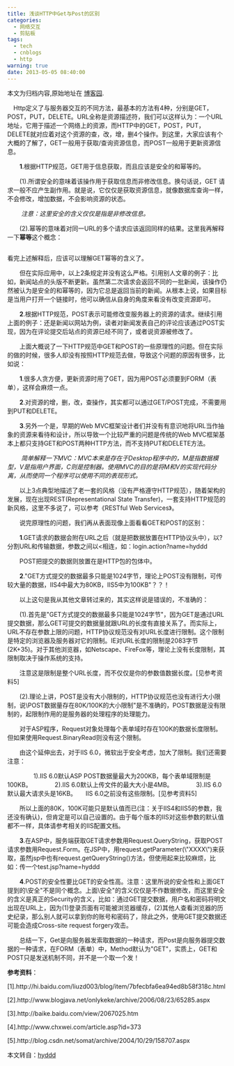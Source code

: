 ```yaml
---
title: 浅谈HTTP中Get与Post的区别
categories:
  - 网络交互
  - 剪贴板
tags:
  - tech
  - cnblogs
  - http
warning: true
date: 2013-05-05 08:40:00
---
```


<div class="history-article">本文为归档内容,原始地址在 <a href="http://www.cnblogs.com/hustskyking/archive/2013/05/05/get-and-post.html" target="_blank">博客园</a>.</div>

<p>　Http定义了与服务器交互的不同方法，最基本的方法有4种，分别是GET，POST，PUT，DELETE。URL全称是资源描述符，我们可以这样认为：一个URL地址，它用于描述一个网络上的资源，而HTTP中的GET，POST，PUT，DELETE就对应着对这个资源的<span>查，改，增，删</span>4个操作。到这里，大家应该有个大概的了解了，GET一般用于<span>获取/查询</span>资源信息，而POST一般用于<span>更新</span>资源信息。</p>
<p>　　<span><strong>1</strong>.根据HTTP规范，GET用于信息获取，而且应该是安全的和幂等的。</span></p>
<p>　　(1).所谓安全的意味着该操作用于获取信息而非修改信息。换句话说，GET 请求一般不应产生副作用。就是说，它仅仅是获取资源信息，就像数据库查询一样，不会修改，增加数据，不会影响资源的状态。</p>
<p>　　<em>&nbsp;注意：这里安全的含义仅仅是指是非修改信息。</em></p>
<p>　　(2).幂等的意味着对同一URL的多个请求应该返回同样的结果。这里我再解释一下<span><strong>幂等</strong></span>这个概念：</p>

```　　幂等（idempotent、idempotence）是一个数学或计算机学概念，常见于抽象代数中。　　幂等有一下几种定义：　　对于单目运算，如果一个运算对于在范围内的所有的一个数多次进行该运算所得的结果和进行一次该运算所得的结果是一样的，那么我们就称该运算是幂等的。比如绝对值运算就是一个例子，在实数集中，有abs(a)=abs(abs(a))。　　对于双目运算，则要求当参与运算的两个值是等值的情况下，如果满足运算结果与参与运算的两个值相等，则称该运算幂等，如求两个数的最大值的函数，有在在实数集中幂等，即max(x,x)&nbsp;=&nbsp;x。
```

<p>看完上述解释后，应该可以理解GET幂等的含义了。</p>
<p>　　但在实际应用中，以上2条规定并没有这么严格。引用别人文章的例子：比如，新闻站点的头版不断更新。虽然第二次请求会返回不同的一批新闻，该操作仍然被认为是安全的和幂等的，因为它总是返回当前的新闻。从根本上说，如果目标是当用户打开一个链接时，他可以确信从自身的角度来看没有改变资源即可。</p>
<p>　　<span><strong>2</strong>.根据HTTP规范，POST表示可能修改变服务器上的资源的请求。</span>继续引用上面的例子：还是新闻以网站为例，读者对新闻发表自己的评论应该通过POST实现，因为在评论提交后站点的资源已经不同了，或者说资源被修改了。</p>


<p>　　上面大概说了一下HTTP规范中GET和POST的一些原理性的问题。但在实际的做的时候，很多人却没有按照HTTP规范去做，导致这个问题的原因有很多，比如说：</p>
<p>　　<span><strong>1</strong></span>.很多人贪方便，更新资源时用了GET，因为用POST必须要到FORM（表单），这样会麻烦一点。</p>
<p>　　<span><strong>2</strong></span>.对资源的增，删，改，查操作，其实都可以通过GET/POST完成，不需要用到PUT和DELETE。</p>
<p>　　<span><strong>3</strong></span>.另外一个是，早期的Web MVC框架设计者们并<span>没有有意识地将URL当作抽象的资源来看待和设计</span>，所以导致一个比较严重的问题是传统的Web MVC框架基本上都只支持GET和POST两种HTTP方法，而不支持PUT和DELETE方法。</p>
<p>&nbsp;　　<em>简单解释一下MVC：MVC本来是存在于Desktop程序中的，M是指数据模型，V是指用户界面，C则是控制器。使用MVC的目的是将M和V的实现代码分离，从而使同一个程序可以使用不同的表现形式。</em></p>
<p>　　以上3点典型地描述了老一套的风格（没有严格遵守HTTP规范），随着架构的发展，现在出现REST(Representational State Transfer)，一套支持HTTP规范的新风格，这里不多说了，可以参考《RESTful Web Services》。</p>


<p>　　说完原理性的问题，我们再从<span>表面现像上面看看GET和POST的区别</span>：</p>
<p>　　<span><strong>1</strong></span>.GET请求的数据会附在URL之后（就是把数据放置在HTTP协议头中），以?分割URL和传输数据，参数之间以<相连，如：login.action?name=hyddd<password=idontknow<verify=%E4%BD%A0%E5%A5%BD。如果数据是英文字母/数字，原样发送，如果是空格，转换为+，如果是中文/其他字符，则直接把字符串用BASE64加密，得出如：%E4%BD%A0%E5%A5%BD，其中％XX中的XX为该符号以16进制表示的ASCII。</p>
<p>　　POST把提交的数据则放置在是HTTP包的包体中。</p>
<p>　　<span><strong>2</strong></span>."GET方式提交的数据最多只能是1024字节，理论上POST没有限制，可传较大量的数据，IIS4中最大为80KB，IIS5中为100KB"？？！</p>
<p>　　以上这句是我从其他文章转过来的，其实这样说是错误的，不准确的：</p>
<p>　　(1).首先是"GET方式提交的数据最多只能是1024字节"，因为GET是通过URL提交数据，那么GET可提交的数据量就跟URL的长度有直接关系了。而实际上，<span>URL不存在参数上限的问题，HTTP协议规范没有对URL长度进行限制</span>。这个限制是特定的浏览器及服务器对它的限制。IE对URL长度的限制是2083字节(2K+35)。对于其他浏览器，如Netscape、FireFox等，理论上没有长度限制，其限制取决于操作系统的支持。</p>
<p>　　注意这是限制是整个URL长度，而不仅仅是你的参数值数据长度。[见参考资料5]</p>
<p>　　(2).理论上讲，<span>POST是没有大小限制的，HTTP协议规范也没有进行大小限制</span>，说\POST数据量存在80K/100K的大小限制"是不准确的，POST数据是没有限制的，起限制作用的是服务器的处理程序的处理能力。</p>
<p>　　对于ASP程序，Request对象处理每个表单域时存在100K的数据长度限制。但如果使用Request.BinaryRead则没有这个限制。</p>
<p>　　由这个延伸出去，对于IIS 6.0，微软出于安全考虑，加大了限制。我们还需要注意：</p>
<p>　　　　 1).IIS 6.0默认ASP POST数据量最大为200KB，每个表单域限制是100KB。　　　　 2).IIS 6.0默认上传文件的最大大小是4MB。　　　　 3).IIS 6.0默认最大请求头是16KB。　　IIS 6.0之前没有这些限制。[见参考资料5]</p>
<p>　　所以上面的80K，100K可能只是默认值而已(注：关于IIS4和IIS5的参数，我还没有确认)，但肯定是可以自己设置的。由于每个版本的IIS对这些参数的默认值都不一样，具体请参考相关的IIS配置文档。</p>
<p>　　<span><strong>3</strong></span>.在ASP中，服务端获取GET请求参数用Request.QueryString，获取POST请求参数用Request.Form。在JSP中，用request.getParameter(\"XXXX\")来获取，虽然jsp中也有request.getQueryString()方法，但使用起来比较麻烦，比如：传一个test.jsp?name=hyddd<password=hyddd，用request.getQueryString()得到的是：name=hyddd<password=hyddd。在PHP中，可以用$_GET和$_POST分别获取GET和POST中的数据，而$_REQUEST则可以获取GET和POST两种请求中的数据。值得注意的是，JSP中使用request和PHP中使用$_REQUEST都会有隐患，这个下次再写个文章总结。</p>
<p>　　<span><strong>4</strong></span>.POST的安全性要比GET的安全性高。注意：这里所说的安全性和上面GET提到的\安全"不是同个概念。上面\安全"的含义仅仅是不作数据修改，而这里安全的含义是真正的Security的含义，比如：通过GET提交数据，用户名和密码将明文出现在URL上，因为(1)登录页面有可能被浏览器缓存，(2)其他人查看浏览器的历史纪录，那么别人就可以拿到你的账号和密码了，除此之外，使用GET提交数据还可能会造成Cross-site request forgery攻击。</p>
<p>　　总结一下，<span>Get</span>是向服务器发索取数据的一种<span>请求</span>，而<span>Post</span>是向服务器提交数据的一种<span>请求</span>，在FORM（表单）中，Method默认为"GET"，实质上，GET和POST只是发送机制不同，并不是一个取一个发！</p>


<p><strong>参考资料</strong>：</p>
<p>[1].http://hi.baidu.com/liuzd003/blog/item/7bfecbfa6ea94ed8b58f318c.html</p>
<p>[2].http://www.blogjava.net/onlykeke/archive/2006/08/23/65285.aspx</p>
<p>[3].http://baike.baidu.com/view/2067025.htm</p>
<p>[4].http://www.chxwei.com/article.asp?id=373</p>
<p>[5].http://blog.csdn.net/somat/archive/2004/10/29/158707.aspx</p>


<p>本文转自：<a href="http://www.cnblogs.com/hyddd/archive/2009/03/31/1426026.html" target="_blank">hyddd</a></p>